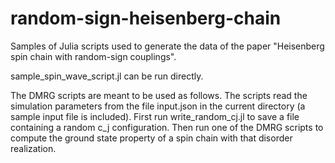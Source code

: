# random-sign-heisenberg-chain

Samples of Julia scripts used to generate the data of the paper "Heisenberg spin chain with random-sign couplings".

sample_spin_wave_script.jl can be run directly.

The DMRG scripts are meant to be used as follows. The scripts read the simulation parameters from the file input.json in the current directory (a sample input file is included).
First run write_random_cj.jl to save a file containing a random c_j configuration. Then run one of the DMRG scripts to compute the ground state property of a spin chain with that disorder realization.
